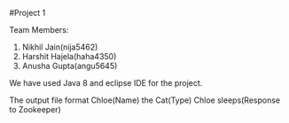#Project 1

Team Members:
1. Nikhil Jain(nija5462)
2. Harshit Hajela(haha4350)
3. Anusha Gupta(angu5645)

We have used Java 8 and eclipse IDE for the project.

The output file format
Chloe(Name) the Cat(Type)
Chloe sleeps(Response to Zookeeper)

